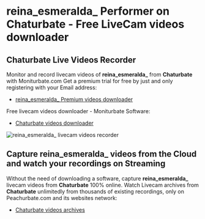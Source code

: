 # reina_esmeralda_ Performer on Chaturbate - Free LiveCam videos downloader

## Chaturbate Live Videos Recorder

Monitor and record livecam videos of **reina_esmeralda_** from **Chaturbate** with Moniturbate.com
Get a premium trial for free by just and only registering with your Email address:
* [reina_esmeralda_ Premium videos downloader](https://moniturbate.com/request-demo-licence-key.html)

Free livecam videos downloader - Moniturbate Software:
* [Chaturbate videos downloader](https://moniturbate.com/moniturbate-download-software.html)

![reina_esmeralda_ livecam videos recorder](https://peachurnet.com/templates/moniturbate-software.png)


## Capture reina_esmeralda_ videos from the Cloud and watch your recordings on Streaming

Without the need of downloading a software, capture **reina_esmeralda_** livecam videos from **Chaturbate** 100% online.
Watch Livecam archives from **Chaturbate** unlimitedly from thousands of existing recordings, only on Peachurbate.com and its websites network:
* [Chaturbate videos archives](https://peachurnet.com/)
